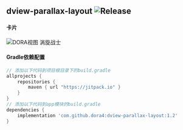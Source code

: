 dview-parallax-layout
![Release](https://jitpack.io/v/dora4/dview-parallax-layout.svg)
--------------------------------

#### 卡片
![DORA视图 涡旋战士](https://github.com/user-attachments/assets/3388831b-3280-4730-9e2b-aeaf9fcd7a26)

#### Gradle依赖配置

```groovy
// 添加以下代码到项目根目录下的build.gradle
allprojects {
    repositories {
        maven { url "https://jitpack.io" }
    }
}
// 添加以下代码到app模块的build.gradle
dependencies {
    implementation 'com.github.dora4:dview-parallax-layout:1.2'
}
```
